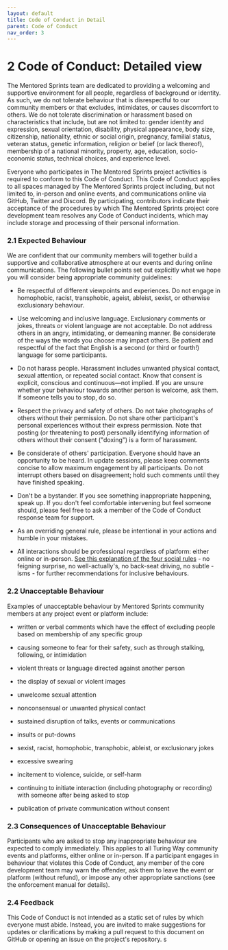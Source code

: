 ```yaml
---
layout: default
title: Code of Conduct in Detail
parent: Code of Conduct
nav_order: 3
---
```


# 2 Code of Conduct: Detailed view

The Mentored Sprints team are dedicated to providing a welcoming and supportive environment for all people, regardless of background or identity. As such, we do not tolerate behaviour that is disrespectful to our community members or that excludes, intimidates, or causes discomfort to others. We do not tolerate discrimination or harassment based on characteristics that include, but are not limited to: gender identity and expression, sexual orientation, disability, physical appearance, body size, citizenship, nationality, ethnic or social origin, pregnancy, familial status, veteran status, genetic information, religion or belief (or lack thereof), membership of a national minority, property, age, education, socio-economic status, technical choices, and experience level.

Everyone who participates in The Mentored Sprints project activities is required to conform to this Code of Conduct. This Code of Conduct applies to all spaces managed by The Mentored Sprints project including, but not limited to, in-person and online events, and communications online via GitHub, Twitter and Discord. By participating, contributors indicate their acceptance of the procedures by which The Mentored Sprints project core development team resolves any Code of Conduct incidents, which may include storage and processing of their personal information.

### 2.1 Expected Behaviour

We are confident that our community members will together build a supportive and collaborative atmosphere at our events and during online communications. The following bullet points set out explicitly what we hope you will consider being appropriate community guidelines:

- Be respectful of different viewpoints and experiences. Do not engage in homophobic, racist, transphobic, ageist, ableist, sexist, or otherwise exclusionary behaviour.

- Use welcoming and inclusive language. Exclusionary comments or jokes, threats or violent language are not acceptable. Do not address others in an angry, intimidating, or demeaning manner. Be considerate of the ways the words you choose may impact others. Be patient and respectful of the fact that English is a second (or third or fourth!) language for some participants.

- Do not harass people. Harassment includes unwanted physical contact, sexual attention, or repeated social contact. Know that consent is explicit, conscious and continuous—not implied. If you are unsure whether your behaviour towards another person is welcome, ask them. If someone tells you to stop, do so.

- Respect the privacy and safety of others. Do not take photographs of others without their permission. Do not share other participant's personal experiences without their express permission. Note that posting (or threatening to post) personally identifying information of others without their consent ("doxing") is a form of harassment.

- Be considerate of others' participation. Everyone should have an opportunity to be heard. In update sessions, please keep comments concise to allow maximum engagement by all participants. Do not interrupt others based on disagreement; hold such comments until they have finished speaking.

- Don't be a bystander. If you see something inappropriate happening, speak up. If you don't feel comfortable intervening but feel someone should, please feel free to ask a member of the Code of Conduct response team for support.

- As an overriding general rule, please be intentional in your actions and humble in your mistakes.

- All interactions should be professional regardless of platform: either online or in-person. [See this explanation of the four social rules](https://www.recurse.com/manual#sub-sec-social-rules) - no feigning surprise, no well-actually's, no back-seat driving, no subtle -isms - for further recommendations for inclusive behaviours.

### 2.2 Unacceptable Behaviour

Examples of unacceptable behaviour by Mentored Sprints community members at any project event or platform include:

- written or verbal comments which have the effect of excluding people based on membership of any specific group

- causing someone to fear for their safety, such as through stalking, following, or intimidation

- violent threats or language directed against another person

- the display of sexual or violent images

- unwelcome sexual attention

- nonconsensual or unwanted physical contact

- sustained disruption of talks, events or communications

- insults or put-downs

- sexist, racist, homophobic, transphobic, ableist, or exclusionary jokes

- excessive swearing

- incitement to violence, suicide, or self-harm

- continuing to initiate interaction (including photography or recording) with someone after being asked to stop

- publication of private communication without consent

### 2.3 Consequences of Unacceptable Behaviour

Participants who are asked to stop any inappropriate behaviour are expected to comply immediately. This applies to all Turing Way community events and platforms, either online or in-person. If a participant engages in behaviour that violates this Code of Conduct, any member of the core development team may warn the offender, ask them to leave the event or platform (without refund), or impose any other appropriate sanctions (see the enforcement manual for details).

### 2.4 Feedback

This Code of Conduct is not intended as a static set of rules by which everyone must abide. Instead, you are invited to make suggestions for updates or clarifications by making a pull request to this document on GitHub or opening an issue on the project's repository.
s